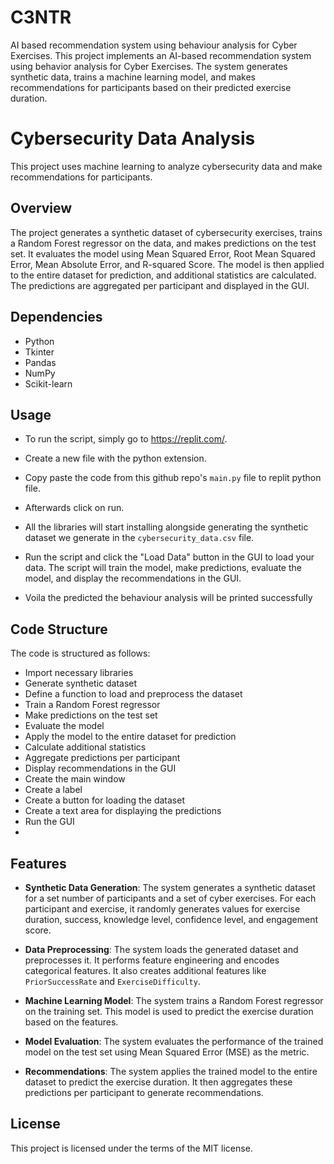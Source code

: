 # C3NTR
AI based recommendation system using behaviour analysis for Cyber Exercises. This project implements an AI-based recommendation system using behavior analysis for Cyber Exercises. The system generates synthetic data, trains a machine learning model, and makes recommendations for participants based on their predicted exercise duration.

# Cybersecurity Data Analysis

This project uses machine learning to analyze cybersecurity data and make recommendations for participants.

## Overview

The project generates a synthetic dataset of cybersecurity exercises, trains a Random Forest regressor on the data, and makes predictions on the test set. It evaluates the model using Mean Squared Error, Root Mean Squared Error, Mean Absolute Error, and R-squared Score. The model is then applied to the entire dataset for prediction, and additional statistics are calculated. The predictions are aggregated per participant and displayed in the GUI.

## Dependencies

- Python
- Tkinter
- Pandas
- NumPy
- Scikit-learn

## Usage

- To run the script, simply go to https://replit.com/.
  
- Create a new file with the python extension.
  
- Copy paste the code from this github repo's `main.py` file to replit python file.
  
- Afterwards click on run.

- All the libraries will start installing alongside generating the synthetic dataset we generate in the `cybersecurity_data.csv` file.

- Run the script and click the "Load Data" button in the GUI to load your data. The script will train the model, make predictions, evaluate the model, and display the recommendations in the GUI.

- Voila the predicted the behaviour analysis will be printed successfully
  
## Code Structure

The code is structured as follows:

- Import necessary libraries
- Generate synthetic dataset
- Define a function to load and preprocess the dataset
- Train a Random Forest regressor
- Make predictions on the test set
- Evaluate the model
- Apply the model to the entire dataset for prediction
- Calculate additional statistics
- Aggregate predictions per participant
- Display recommendations in the GUI
- Create the main window
- Create a label
- Create a button for loading the dataset
- Create a text area for displaying the predictions
- Run the GUI
- 
## Features

- **Synthetic Data Generation**: The system generates a synthetic dataset for a set number of participants and a set of cyber exercises. For each participant and exercise, it randomly generates values for exercise duration, success, knowledge level, confidence level, and engagement score.

- **Data Preprocessing**: The system loads the generated dataset and preprocesses it. It performs feature engineering and encodes categorical features. It also creates additional features like `PriorSuccessRate` and `ExerciseDifficulty`.

- **Machine Learning Model**: The system trains a Random Forest regressor on the training set. This model is used to predict the exercise duration based on the features.

- **Model Evaluation**: The system evaluates the performance of the trained model on the test set using Mean Squared Error (MSE) as the metric.

- **Recommendations**: The system applies the trained model to the entire dataset to predict the exercise duration. It then aggregates these predictions per participant to generate recommendations.

## License

This project is licensed under the terms of the MIT license.




